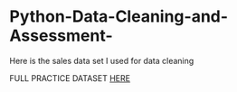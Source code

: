 # Python-Data-Cleaning-and-Assessment-

Here is the sales data set I used for data cleaning

FULL PRACTICE DATASET [HERE](https://github.com/KopanoRamokoka/SQL-Data-Cleaning-and-Assessment-/blob/main/Sales%20Data%20Cleaning%20Projects.ipynb)
